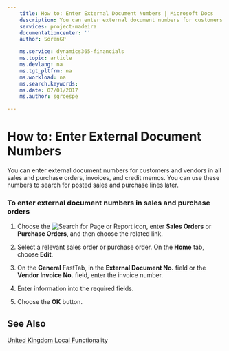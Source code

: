 ```yaml
---
    title: How to: Enter External Document Numbers | Microsoft Docs
    description: You can enter external document numbers for customers and vendors in all sales and purchase orders, invoices, and credit memos. You can use these numbers to search for posted sales and purchase lines later.
    services: project-madeira
    documentationcenter: ''
    author: SorenGP

    ms.service: dynamics365-financials
    ms.topic: article
    ms.devlang: na
    ms.tgt_pltfrm: na
    ms.workload: na
    ms.search.keywords:
    ms.date: 07/01/2017
    ms.author: sgroespe

---
```

# How to: Enter External Document Numbers
You can enter external document numbers for customers and vendors in all sales and purchase orders, invoices, and credit memos. You can use these numbers to search for posted sales and purchase lines later.  
  
### To enter external document numbers in sales and purchase orders  
  
1.  Choose the ![Search for Page or Report](media/ui-search/search_small.png "Search for Page or Report icon") icon, enter **Sales Orders** or **Purchase Orders**, and then choose the related link.  
  
2.  Select a relevant sales order or purchase order. On the **Home** tab, choose **Edit**.  
  
3.  On the **General** FastTab, in the **External Document No.** field or the **Vendor Invoice No.** field, enter the invoice number.  
  
4.  Enter information into the required fields.  
  
5.  Choose the **OK** button.  
  
## See Also  
 [United Kingdom Local Functionality](united-kingdom-local-functionality.md)
